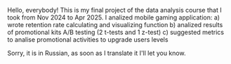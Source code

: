 Hello, everybody!
This is my final project of the data analysis course that I took from Nov 2024 to Apr 2025.
I analized mobile gaming application:
a) wrote retention rate calculating and visualizing function
b) analized results of promotional kits A/B testing (2 t-tests and 1 z-test)
c) suggested metrics to analise promotional activities to upgrade users levels

Sorry, it is in Russian, as soon as I translate it I'll let you know.
